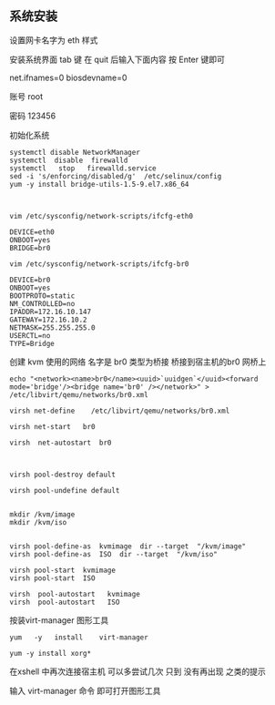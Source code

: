 ##  系统安装


设置网卡名字为 eth 样式

安装系统界面  tab  键  在 quit 后输入下面内容 按 Enter 键即可

net.ifnames=0 biosdevname=0



账号 
root   

密码
123456


初始化系统
```systemctl stop NetworkManager
systemctl disable NetworkManager
systemctl  disable  firewalld
systemctl   stop   firewalld.service
sed -i 's/enforcing/disabled/g'  /etc/selinux/config
yum -y install bridge-utils-1.5-9.el7.x86_64



vim /etc/sysconfig/network-scripts/ifcfg-eth0

DEVICE=eth0
ONBOOT=yes
BRIDGE=br0

vim /etc/sysconfig/network-scripts/ifcfg-br0

DEVICE=br0
ONBOOT=yes
BOOTPROTO=static
NM_CONTROLLED=no
IPADDR=172.16.10.147
GATEWAY=172.16.10.2
NETMASK=255.255.255.0
USERCTL=no
TYPE=Bridge
```

创建 kvm 使用的网络  名字是  br0   类型为桥接    桥接到宿主机的br0 网桥上

```echo "<network><name>br0</name><uuid>`uuidgen`</uuid><forward mode='bridge'/><bridge name='br0' /></network>" >  /etc/libvirt/qemu/networks/br0.xml```

```
virsh net-define    /etc/libvirt/qemu/networks/br0.xml

virsh net-start   br0

virsh  net-autostart  br0



virsh pool-destroy default

virsh pool-undefine default


mkdir /kvm/image
mkdir /kvm/iso


virsh pool-define-as  kvmimage  dir --target  "/kvm/image"
virsh pool-define-as  ISO  dir --target  "/kvm/iso"

virsh pool-start  kvmimage
virsh pool-start  ISO

virsh  pool-autostart   kvmimage
virsh  pool-autostart   ISO
```

按装virt-manager  图形工具
```
yum   -y   install    virt-manager

yum -y install xorg*
```
在xshell 中再次连接宿主机  可以多尝试几次 只到 没有再出现 之类的提示 




输入 virt-manager 命令  即可打开图形工具

















